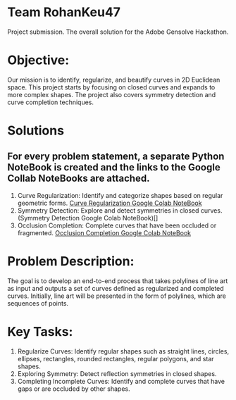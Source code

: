 # Team RohanKeu47

Project submission.
The overall solution for the Adobe Gensolve Hackathon.

# Objective:
Our mission is to identify, regularize, and beautify curves in 2D Euclidean space. This project starts by focusing on closed curves and expands to more complex shapes. The project also covers symmetry detection and curve completion techniques.

# Solutions
## For every problem statement, a separate Python NoteBook is created and the links to the Google Collab NoteBooks are attached.
1. Curve Regularization: Identify and categorize shapes based on regular geometric forms.
  [Curve Regularization Google Colab NoteBook](https://colab.research.google.com/drive/1x2qskCzfUpjXP_bV6IcTOHUgKBzMIooo?usp=sharing)
2. Symmetry Detection: Explore and detect symmetries in closed curves.
  (Symmetry Detection Google Colab NoteBook)[]
3. Occlusion Completion: Complete curves that have been occluded or fragmented.
  [Occlusion Completion Google Colab NoteBook](https://colab.research.google.com/drive/1S9y5f8bw7fzMhlQp7ygPg9zqfyKMdzSe?usp=sharing)


# Problem Description:
The goal is to develop an end-to-end process that takes polylines of line art as input and outputs a set of curves defined as regularized and completed curves. Initially, line art will be presented in the form of polylines, which are sequences of points. 

# Key Tasks:
1. Regularize Curves: Identify regular shapes such as straight lines, circles, ellipses, rectangles, rounded rectangles, regular polygons, and star shapes.
2. Exploring Symmetry: Detect reflection symmetries in closed shapes.
3. Completing Incomplete Curves: Identify and complete curves that have gaps or are occluded by other shapes.
